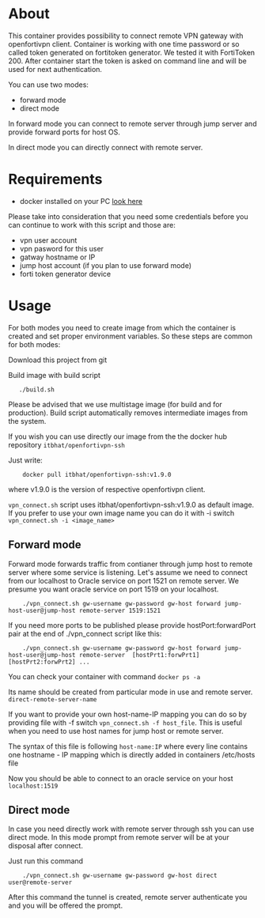 # About

This container provides possibility to connect remote VPN gateway with openfortivpn client. Container is working with one time password or so called token generated on fortitoken generator. We tested it with FortiToken 200. After container start the token is asked on command line and will be used for next authentication.

You can use two modes:

- forward mode
- direct mode

In forward mode you can connect to remote server through jump server and provide forward ports for host OS.

In direct mode you can directly connect with remote server.

# Requirements

- docker installed on your PC [look here](https://docs.docker.com/install/)

Please take into consideration that you need some credentials before you can continue to work with this script and those are:

- vpn user account
- vpn pasword for this user
- gatway hostname or IP
- jump host account (if you plan to use forward mode)
- forti token generator device

# Usage

For both modes you need to create image from which the container is created and set proper environment variables. So these steps are common for both modes:

Download this project from git

Build image with build script

```
   ./build.sh
```

Please be advised that we use multistage image (for build and for production). Build script automatically removes intermediate images from the system.

If you wish you can use directly our image from the the docker hub repository `itbhat/openfortivpn-ssh`

Just write:

```
    docker pull itbhat/openfortivpn-ssh:v1.9.0
```
where v1.9.0 is the version of respective openfortivpn client.

`vpn_connect.sh` script uses itbhat/openfortivpn-ssh:v1.9.0 as default image.
If you prefer to use your own image name you can do it with -i switch
`vpn_connect.sh -i <image_name>`

## Forward mode

Forward mode forwards traffic from contianer through jump host to remote server where some service is listening. Let's assume we need to connect from our localhost to Oracle service on port 1521 on remote server.
We presume you want oracle service on port 1519 on your localhost.

```
    ./vpn_connect.sh gw-username gw-password gw-host forward jump-host-user@jump-host remote-server 1519:1521
```

If you need more ports to be published please provide hostPort:forwardPort pair at the end of ./vpn_connect script like this:

```
    ./vpn_connect.sh gw-username gw-password gw-host forward jump-host-user@jump-host remote-server  [hostPrt1:forwPrt1][hostPrt2:forwPrt2] ...
```

You can check your container with command ``docker ps -a``

Its name should be created from particular mode in use and remote server.
`direct-remote-server-name`

If you want to provide your own host-name-IP mapping you can do so by providing file with -f switch `vpn_connect.sh -f host_file`.
This is useful when you need to use host names for jump host or remote server.

The syntax of this file is following
`host-name:IP`
where every line contains one hostname - IP mapping which is directly added in containers /etc/hosts file

Now you should be able to connect to an oracle service on your host ``localhost:1519``

## Direct mode

In case you need directly work with remote server through ssh you can use direct mode. In this mode prompt from remote server will be at your disposal after connect.

Just run this command

```
    ./vpn_connect.sh gw-username gw-password gw-host direct user@remote-server
```

After this command the tunnel is created, remote server authenticate you and you will be offered the prompt.